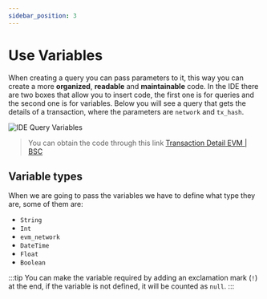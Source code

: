 ```yaml
---
sidebar_position: 3
---
```


# Use Variables

When creating a query you can pass parameters to it, this way you can create a more **organized**, **readable** and **maintainable** code.
In the IDE there are two boxes that allow you to insert code, the first one is for queries and the second one is for variables. Below you will see a query that gets the details of a transaction, where the parameters are `network` and `tx_hash`.

![IDE Query Variables](/img/ide/query_variables.png)

> You can obtain the code through this link [Transaction Detail EVM | BSC](https://graphql.bitquery.io/ide/Transaction-Detail-EVM--BSC)


## Variable types

When we are going to pass the variables we have to define what type they are, some of them are:

- `String`
- `Int`
- `evm_network`
- `DateTime`
- `Float`
- `Boolean`

:::tip
You can make the variable required by adding an exclamation mark (`!`) at the end, if the variable is not defined, it will be counted as `null`.
:::